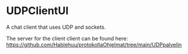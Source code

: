 # UDPClientUI
A chat client that uses UDP and sockets.

The server for the client client can be found here:
https://github.com/Hablehuu/protokollaOhjelmat/tree/main/UDPpalvelin
